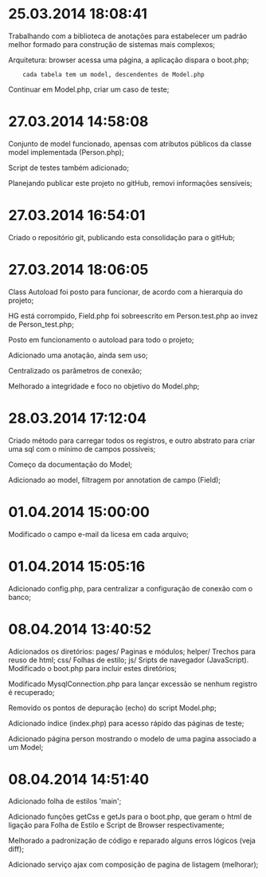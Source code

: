 25.03.2014 18:08:41 
==============================================================================
Trabalhando com a biblioteca de anotações para estabelecer um padrão melhor 
formado para construção de sistemas mais complexos;

Arquitetura:
        browser acessa uma página,
        a aplicação dispara o boot.php;

        cada tabela tem um model, descendentes de Model.php

Continuar em Model.php, criar um caso de teste;


27.03.2014 14:58:08 
==============================================================================
Conjunto de model funcionado, apensas com atributos públicos da classe 
model implementada (Person.php);

Script de testes também adicionado;

Planejando publicar este projeto no gitHub, removi informações sensíveis;


27.03.2014 16:54:01
==============================================================================
Criado o repositório git, publicando esta consolidação para o gitHub;


27.03.2014 18:06:05 
==============================================================================
Class Autoload foi posto para funcionar, de acordo com a hierarquia do 
projeto;

HG está corrompido, Field.php foi sobreescrito em Person.test.php ao invez 
de Person_test.php;

Posto em funcionamento o autoload para todo o projeto;

Adicionado uma anotação, ainda sem uso;

Centralizado os parâmetros de conexão;

Melhorado a integridade e foco no objetivo do Model.php;

28.03.2014 17:12:04
==============================================================================
Criado método para carregar todos os registros, e outro abstrato para criar 
uma sql com o mínimo de campos possíveis;

Começo da documentação do Model;

Adicionado ao model, filtragem por annotation de campo (Field);

01.04.2014 15:00:00
==============================================================================
Modificado o campo e-mail da licesa em cada arquivo;

01.04.2014 15:05:16
==============================================================================
Adicionado config.php, para centralizar a configuração de conexão com o banco;

08.04.2014 13:40:52 
==============================================================================
Adicionados os diretórios:
	pages/		Paginas e módulos;
	helper/		Trechos para reuso de html;
	css/		Folhas de estilo;
	js/			Sripts de navegador (JavaScript).
Modificado o boot.php para incluir estes diretórios;

Modificado MysqlConnection.php para lançar excessão se nenhum registro é 
recuperado;

Removido os pontos de depuração (echo) do script Model.php;

Adicionado índice (index.php) para acesso rápido das páginas de teste;

Adicionado página person mostrando o modelo de uma pagina associado a um Model;

08.04.2014 14:51:40
==============================================================================
Adicionado folha de estilos 'main';

Adicionado funções getCss e getJs para o boot.php, que geram o html de 
ligação para Folha de Estilo e Script de Browser respectivamente;

Melhorado a padronização de código e reparado alguns erros lógicos (veja diff);

Adicionado serviço ajax com composição de pagina de listagem (melhorar);
